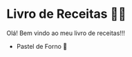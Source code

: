 # Livro de Receitas :man_cook:

Olá! Bem vindo ao meu livro de receitas!!!

 - Pastel de Forno :taco: